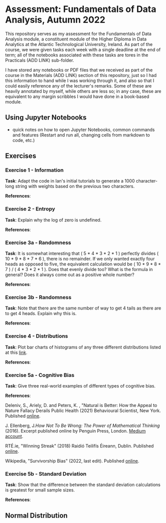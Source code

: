 # Assessment: Fundamentals of Data Analysis, Autumn 2022

This repository serves as my assessment for the Fundamentals of Data Analysis module, a constituent module of the Higher Diploma in Data Analytics at the Atlantic Technological University, Ireland. As part of the course, we were given tasks each week with a single deadline at the end of term; all of the notebooks associated with these tasks are tores in the Practicals (ADD LINK) sub-folder.

I have stored any notebooks or PDF files that we received as part of the course in the Materials (ADD LINK) section of this repository, just so I had this information to hand while I was working through it, and also so that I could easily reference any of the lecturer's remarks. Some of these are heavily annotated by myself, while others are less so; in any case, these are equivalent to any margin scribbles I would have done in a book-based module.


## Using Jupyter Notebooks
- quick notes on how to open Jupyter Notebooks, common commands and features (Restart and run all, changing cells from markdown to code, etc.)


## Exercises

### Exercise 1 - Information

<b>Task</b>: Adapt the code in Ian's initial tutorials to generate a 1000 character-long string with weights based on the previous two characters.

<b>References</b>:

### Exercise 2 - Entropy

<b>Task</b>: Explain why the log of zero is undefined.

<b>References</b>:

### Exercise 3a - Randomness 

<b>Task</b>: It is somewhat interesting that ( 5 * 4 * 3 * 2 * 1 ) perfectly divides ( 10 * 9 * 8 * 7 * 6 ), there is no remainder. If we only wanted exactly four heads as opposed to five, the equivalent calculation would be ( 10 * 9 * 8 * 7 ) / ( 4 * 3 * 2 * 1 ). Does that evenly divide too? What is the formula in general? Does it always come out as a positive whole number?

<b>References</b>:

### Exercise 3b - Randomness

<b>Task</b>: Note that there are the same number of way to get 4 tails as there are to get 4 heads. Explain why this is.

<b>References</b>:

### Exercise 4 - Distributions

<b>Task</b>: Plot bar charts of histograms of any three different distributions listed at this [link](https://numpy.org/doc/stable/reference/random/generator.html#distributions).

<b>References</b>:

### Exercise 5a - Cognitive Bias

<b>Task</b>: Give three real-world examples of different types of cognitive bias.

<b>References</b>: 

Deleniv, S., Ariely, D. and Peters, K. , "Natural is Better: How the Appeal to Nature Fallacy Derails Public Health (2021) Behavioural Scientist, New York. Published [online](https://behavioralscientist.org/natural-is-better-how-the-naturalistic-fallacy-derails-public-health/).

J. Ellenberg, J.<i>How Not To Be Wrong: The Power of Mathematical Thinking</i> (2016). Excerpt published online by Penguin Press, London. [Medium account](https://medium.com/@penguinpress/an-excerpt-from-how-not-to-be-wrong-by-jordan-ellenberg-664e708cfc3d).

RTÉ.ie, "Winning Streak" (2018) Raidió Teilifís Éireann, Dublin. Published [online](https://www.rte.ie/tv/programmes/932584-winning-streak/).

Wikipedia, "Survivorship Bias" (2022, last edit). Published [online](https://en.wikipedia.org/wiki/Survivorship_bias).


### Exercise 5b - Standard Deviation

<b>Task</b>: Show that the difference between the standard deviation calculations is greatest for small sample sizes.

<b>References</b>:


## Normal Distribution